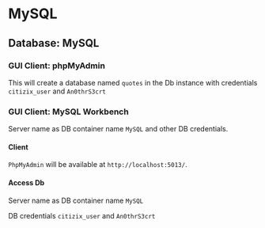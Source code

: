 # MySQL

## Database: MySQL

### GUI Client: phpMyAdmin

This will create a database named `quotes` in the Db instance with credentials `citizix_user` and `An0thrS3crt`

### GUI Client: MySQL Workbench

Server name as DB container name `MySQL` and other DB credentials.

#### Client

`PhpMyAdmin` will be available at `http://localhost:5013/`.

#### Access Db

Server name as DB container name `MySQL`

DB credentials `citizix_user` and `An0thrS3crt`
